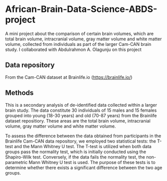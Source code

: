 # African-Brain-Data-Science-ABDS-project
A mini project about the comparison of certain brain volumes, which are total brain volume, intracranial volume, gray matter volume and white matter volume, collected from individuals as part of the larger Cam-CAN brain study. I collaborated with Abdulrahmon A. Olagunju on this project

## Data repository
From the Cam-CAN dataset at Brainlife.io (https://brainlife.io/) 

## Methods
This is a secondary analysis of de-identified data collected within a larger brain study. The data constitute 30 individuals of 15 males and 15 females grouped into young (18-30 years) and old (70-87 years) from the Brainlife dataset repositiory. These areas are the total brain volume, intracranial volume, gray matter volume and white matter volume.

To assess the difference between the data obtained from participants in the Brainlife Cam-CAN data repository, we employed two statistical tests: the T-test and the Mann Whitney U test. The T-test is utilized when both data groups pass the normality test, which is initially conducted using the Shapiro-Wilk test. Conversely, if the data fails the normality test, the non-parametric Mann Whitney U test is used. The purpose of these tests is to determine whether there exists a significant difference between the two age groups. 
